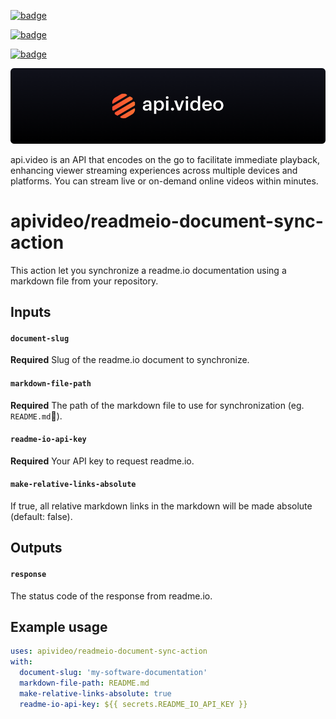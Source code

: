 [![badge](https://img.shields.io/twitter/follow/api_video?style=social)](https://twitter.com/intent/follow?screen_name=api_video)

[![badge](https://img.shields.io/github/stars/apivideo/readmeio-document-sync-action?style=social)](https://github.com/apivideo/readmeio-document-sync-action)

[![badge](https://img.shields.io/discourse/topics?server=https%3A%2F%2Fcommunity.api.video)](https://community.api.video)

![](https://github.com/apivideo/API_OAS_file/blob/master/apivideo_banner.png)

api.video is an API that encodes on the go to facilitate immediate playback, enhancing viewer streaming experiences across multiple devices and platforms. You can stream live or on-demand online videos within minutes.

# apivideo/readmeio-document-sync-action
This action let you synchronize a readme.io documentation using a markdown file from your repository.


## Inputs

#### `document-slug`

**Required** Slug of the readme.io document to synchronize.

#### `markdown-file-path`

**Required** The path of the markdown file to use for synchronization (eg. `README.md`).

#### `readme-io-api-key`

**Required** Your API key to request readme.io.

#### `make-relative-links-absolute`

If true, all relative markdown links in the markdown will be made absolute (default: false).

## Outputs

#### `response`

The status code of the response from readme.io.

## Example usage

```yml
uses: apivideo/readmeio-document-sync-action
with:
  document-slug: 'my-software-documentation'
  markdown-file-path: README.md
  make-relative-links-absolute: true
  readme-io-api-key: ${{ secrets.README_IO_API_KEY }}
```
